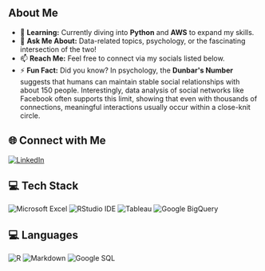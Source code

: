 ## About Me

- 🌱 **Learning:** Currently diving into **Python** and **AWS** to expand my skills.  
- 💬 **Ask Me About:** Data-related topics, psychology, or the fascinating intersection of the two!  
- 📫 **Reach Me:** Feel free to connect via my socials listed below.  
- ⚡ **Fun Fact:** Did you know? In psychology, the **Dunbar's Number** suggests that humans can maintain stable social relationships with about 150 people. Interestingly, data analysis of social networks like Facebook often supports this limit, showing that even with thousands of connections, meaningful interactions usually occur within a close-knit circle.

## 🌐 Connect with Me
[![LinkedIn](https://img.shields.io/badge/LinkedIn-0077B5?style=for-the-badge&logo=linkedin&logoColor=white)](https://linkedin.com/in/yuichirofukushi)

## 💻 Tech Stack
![Microsoft Excel](https://img.shields.io/badge/Microsoft_Excel-217346?style=for-the-badge&logo=microsoft-excel&logoColor=white)
![RStudio IDE](https://img.shields.io/badge/RStudio-75AADB?style=for-the-badge&logo=rstudio&logoColor=white)
![Tableau](https://img.shields.io/badge/Tableau-E97627?style=for-the-badge&logo=tableau&logoColor=white)
![Google BigQuery](https://img.shields.io/badge/Google%20BigQuery-4285F4?style=for-the-badge&logo=google-big-query&logoColor=white)


## 💻 Languages
![R](https://img.shields.io/badge/r-%23276DC3.svg?style=for-the-badge&logo=r&logoColor=white)
![Markdown](https://img.shields.io/badge/markdown-%23000000.svg?style=for-the-badge&logo=markdown&logoColor=white)
![Google SQL](https://img.shields.io/badge/Google%20SQL-4285F4?style=for-the-badge&logo=google&logoColor=white)

